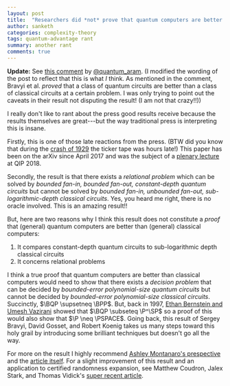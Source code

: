 ```yaml
---
layout: post
title:  "Researchers did *not* prove that quantum computers are better than classical computers!!!"
author: sanketh
categories: complexity-theory
tags: quantum-advantage rant
summary: another rant
comments: true
---
```


<div style="display:none;">
$$
\newcommand{\P}{\text{P}}
\newcommand{\BQP}{\text{BQP}}
\newcommand{\BPP}{\text{BPP}}
\newcommand{\PSPACE}{\text{PSPACE}}
\newcommand{\SP}{\text{#P}}
$$
</div>

**Update:** See [this comment](https://twitter.com/quantum_aram/status/1053732821553033216) by [@quantum_aram](https://twitter.com/quantum_aram). (I modified the wording of the post to reflect that this is what *I* think. As mentioned in the comment, Bravyi et al. *proved* that a class of quantum circuits are better than a class of classical circuits at a certain problem. I was only trying to point out the caveats in their result not disputing the result! (I am not that crazy!!))

I really don't like to rant about the press good results receive because the results themselves are great---but the way traditional press is interpreting this is insane.

Firstly, this is one of those late reactions from the press. (BTW did you know that during the [crash of 1929](https://en.wikipedia.org/wiki/Wall_Street_Crash_of_1929) the ticker tape was hours late!) This paper has been on the arXiv since April 2017 and was the subject of a [plenary lecture](https://collegerama.tudelft.nl/Mediasite/Showcase/qip2018/Presentation/53e90567101440b1a9eeb308b6bd48211d) at QIP 2018. 

Secondly, the result is that there exists a *relational problem* which can be solved by *bounded fan-in, bounded fan-out, constant-depth quantum circuits* but cannot be solved by *bounded fan-in, unbounded fan-out, sub-logarithmic-depth classical circuits*. Yes, you heard me right, there is no oracle involved. This is an amazing result!!

But, here are two reasons why I think this result does not constitute a *proof* that (general) quantum computers are better than (general) classical computers:

1. It compares constant-depth quantum circuits to sub-logarithmic depth classical circuits
2. It concerns relational problems

I think a true proof that quantum computers are better than classical computers would need to show that there exists a *decision problem* that can be decided by *bounded-error polynomial-size quantum circuits* but cannot be decided by *bounded-error polynomial-size classical circuits*. Succinctly, $\BQP \supsetneq \BPP$. But, back in 1997, [Ethan Bernstein and Umesh Vazirani](https://doi.org/10.1137/S0097539796300921) showed that $\BQP \subseteq \P^\SP$ so a proof of this would also show that $\P \neq \PSPACE$. Going back, this result of Sergey Bravyi, David Gosset, and Robert Koenig takes us many steps toward this holy grail by introducing some brilliant techniques but doesn't go all the way. 

For more on the result I highly recommend [Ashley Montanaro's prespective](https://doi.org/10.1126/science.aau9555) and the [article itself](https://arxiv.org/abs/1704.00690). For a slight improvement of this result and an application to certified randomness expansion, see Matthew Coudron, Jalex Stark, and Thomas Vidick's [super recent article](https://arxiv.org/abs/1810.04233).